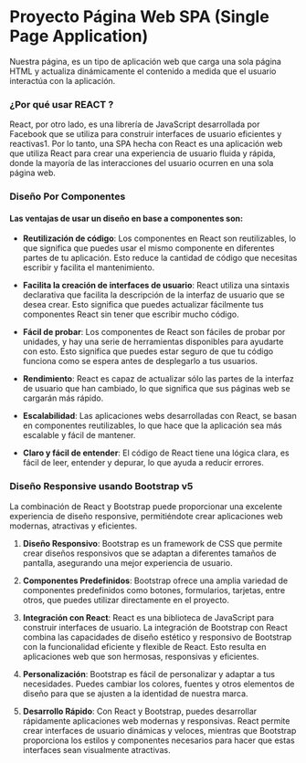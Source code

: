 # Proyecto Página Web SPA (Single Page Application)

Nuestra página, es un tipo de aplicación web que carga una sola página HTML y actualiza dinámicamente el contenido a medida que el usuario interactúa con la aplicación.

### ¿Por qué usar REACT ?

React, por otro lado, es una librería de JavaScript desarrollada por Facebook que se utiliza para construir interfaces de usuario eficientes y reactivas1. Por lo tanto, una SPA hecha con React es una aplicación web que utiliza React para crear una experiencia de usuario fluida y rápida, donde la mayoría de las interacciones del usuario ocurren en una sola página web.

### Diseño Por Componentes

#### Las ventajas de usar un diseño en base a componentes son:

- **Reutilización de código**: Los componentes en React son reutilizables, lo que significa que puedes usar el mismo componente en diferentes partes de tu aplicación. Esto reduce la cantidad de código que necesitas escribir y facilita el mantenimiento.

- **Facilita la creación de interfaces de usuario**: React utiliza una sintaxis declarativa que facilita la descripción de la interfaz de usuario que se desea crear. Esto significa que puedes actualizar fácilmente tus componentes React sin tener que escribir mucho código.

- **Fácil de probar**: Los componentes de React son fáciles de probar por unidades, y hay una serie de herramientas disponibles para ayudarte con esto. Esto significa que puedes estar seguro de que tu código funciona como se espera antes de desplegarlo a tus usuarios.

- **Rendimiento**: React es capaz de actualizar sólo las partes de la interfaz de usuario que han cambiado, lo que significa que sus páginas web se cargarán más rápido.

- **Escalabilidad**: Las aplicaciones webs desarrolladas con React, se basan en componentes reutilizables, lo que hace que la aplicación sea más escalable y fácil de mantener.

- **Claro y fácil de entender**: El código de React tiene una lógica clara, es fácil de leer, entender y depurar, lo que ayuda a reducir errores.

### Diseño Responsive usando Bootstrap v5

La combinación de React y Bootstrap puede proporcionar una excelente experiencia de diseño responsive, permitiéndote crear aplicaciones web modernas, atractivas y eficientes.

1. **Diseño Responsivo**: Bootstrap es un framework de CSS que permite crear diseños responsivos que se adaptan a diferentes tamaños de pantalla, asegurando una mejor experiencia de usuario.

2. **Componentes Predefinidos**: Bootstrap ofrece una amplia variedad de componentes predefinidos como botones, formularios, tarjetas, entre otros, que puedes utilizar directamente en el proyecto.

3. **Integración con React**: React es una biblioteca de JavaScript para construir interfaces de usuario. La integración de Bootstrap con React combina las capacidades de diseño estético y responsivo de Bootstrap con la funcionalidad eficiente y flexible de React. Esto resulta en aplicaciones web que son hermosas, responsivas y eficientes.

4. **Personalización**: Bootstrap es fácil de personalizar y adaptar a tus necesidades. Puedes cambiar los colores, fuentes y otros elementos de diseño para que se ajusten a la identidad de nuestra marca.

5. **Desarrollo Rápido**: Con React y Bootstrap, puedes desarrollar rápidamente aplicaciones web modernas y responsivas. React permite crear interfaces de usuario dinámicas y veloces, mientras que Bootstrap proporciona los estilos y componentes necesarios para hacer que estas interfaces sean visualmente atractivas.
